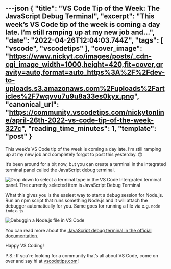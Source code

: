 ---json
{
  "title": "VS Code Tip of the Week: The JavaScript Debug Terminal",
  "excerpt": "This week’s VS Code tip of the week is coming a day late. I’m still ramping up at my new job and...",
  "date": "2022-04-26T12:04:03.744Z",
  "tags": [
    "vscode",
    "vscodetips"
  ],
  "cover_image": "https://www.nickyt.co/images/posts/_cdn-cgi_image_width=1000,height=420,fit=cover,gravity=auto,format=auto_https%3A%2F%2Fdev-to-uploads.s3.amazonaws.com%2Fuploads%2Farticles%2F7wqyvu7u9u8a33es0kyx.png",
  "canonical_url": "https://community.vscodetips.com/nickytonline/april-26th-2022-vs-code-tip-of-the-week-327c",
  "reading_time_minutes": 1,
  "template": "post"
}
---

This week’s VS Code tip of the week is coming a day late. I’m still ramping up at my new job and completely forgot to post this yesterday. 🙃

It’s been around for a bit now, but you can create a terminal in the integrated terminal panel called the JavaScript debug terminal.

![Drop down to select a terminal type in the VS Code Intergrated terminal panel. The currently selected item is JavaScript Debug Terminal](https://www.nickyt.co/images/posts/_uploads_articles_hhrwv6xq3m9xn9xfpj47.png)
 

What this gives you is the easiest way to start a debug session for Node.js. Run an npm script that runs something Node.js and it will attach the debugger automatically for you. Same goes for running a file via e.g. `node index.js`

![Debuggin a Node.js file in VS Code](https://www.nickyt.co/images/posts/_uploads_articles_0af4l654m8bhhktbxlhy.png)
 

You can read more about the [JavaScript debug terminal in the official documentation](https://code.visualstudio.com/docs/nodejs/nodejs-debugging#_javascript-debug-terminal).

Happy VS Coding!

P.S.: If you're looking for a community that’s all about VS Code, come on over and say hi at [vscodetips.com](https://vscodetips.com)!
